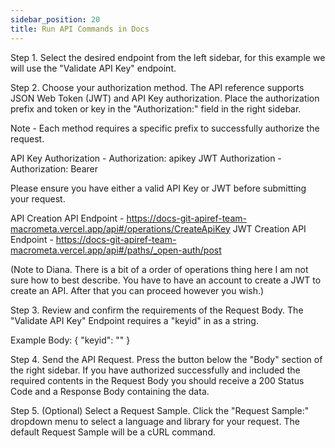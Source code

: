 ```yaml
---
sidebar_position: 20
title: Run API Commands in Docs
---
```


Step 1. Select the desired endpoint from the left sidebar, for this example we will use the "Validate API Key" endpoint.

Step 2. Choose your authorization method. The API reference supports JSON Web Token (JWT) and API Key authorization. Place the authorization prefix and token or key in the "Authorization:" field in the right sidebar.

Note - Each method requires a specific prefix to successfully authorize the request. 

API Key Authorization - Authorization: apikey <YOUR API KEY>
JWT Authorization - Authorization: Bearer <YOUR JWT> 

Please ensure you have either a valid API Key or JWT before submitting your request.

API Creation API Endpoint - https://docs-git-apiref-team-macrometa.vercel.app/api#/operations/CreateApiKey
JWT Creation API Endpoint - https://docs-git-apiref-team-macrometa.vercel.app/api#/paths/_open-auth/post

(Note to Diana. There is a bit of a order of operations thing here I am not sure how to best describe. You have to have an account to create a JWT to create an API. After that you can proceed however you wish.)

Step 3. Review and confirm the requirements of the Request Body. The "Validate API Key" Endpoint requires a "keyid" in as a string.

Example Body: {
			"keyid": "<YOUR API KEY>"
		    }

Step 4. Send the API Request. Press the button below the "Body" section of the right sidebar. If you have authorized successfully and included the required contents in the Request Body you should receive a 200 Status Code and a Response Body containing the data.

Step 5. (Optional) Select a Request Sample. Click the "Request Sample:" dropdown menu to select a language and library for your request. The default Request Sample will be a cURL command. 